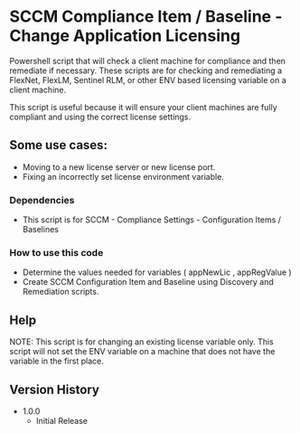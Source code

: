 # SCCM Compliance Item / Baseline - Change Application Licensing

Powershell script that will check a client machine for compliance and then remediate if necessary. 
These scripts are for checking and remediating a FlexNet, FlexLM, Sentinel RLM, or other ENV based licensing variable on a client machine.

This script is useful because it will ensure your client machines are fully compliant and using the correct license settings. 

## Some use cases:
* Moving to a new license server or new license port. 
* Fixing an incorrectly set license environment variable.

### Dependencies

* This script is for SCCM - Compliance Settings - Configuration Items / Baselines

### How to use this code

* Determine the values needed for variables ( appNewLic , appRegValue )
* Create SCCM Configuration Item and Baseline using Discovery and Remediation scripts. 

## Help

NOTE: This script is for changing an existing license variable only. 
This script will not set the ENV variable on a machine that does not have the variable in the first place. 

## Version History

* 1.0.0
    * Initial Release
